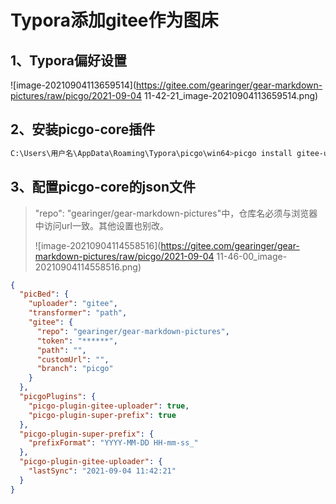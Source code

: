 # Typora添加gitee作为图床

## 1、Typora偏好设置

![image-20210904113659514](https://gitee.com/gearinger/gear-markdown-pictures/raw/picgo/2021-09-04 11-42-21_image-20210904113659514.png)

## 2、安装picgo-core插件

~~~sh
C:\Users\用户名\AppData\Roaming\Typora\picgo\win64>picgo install gitee-uploader super-prefix
~~~

## 3、配置picgo-core的json文件

> "repo": "gearinger/gear-markdown-pictures"中，仓库名必须与浏览器中访问url一致。其他设置也别改。
>
> ![image-20210904114558516](https://gitee.com/gearinger/gear-markdown-pictures/raw/picgo/2021-09-04 11-46-00_image-20210904114558516.png)

~~~json
{
  "picBed": {
    "uploader": "gitee",
    "transformer": "path",
    "gitee": {
      "repo": "gearinger/gear-markdown-pictures",
      "token": "******",
      "path": "",
      "customUrl": "",
      "branch": "picgo"
    }
  },
  "picgoPlugins": {
    "picgo-plugin-gitee-uploader": true,
    "picgo-plugin-super-prefix": true
  },
  "picgo-plugin-super-prefix": {
    "prefixFormat": "YYYY-MM-DD HH-mm-ss_"
  },
  "picgo-plugin-gitee-uploader": {
    "lastSync": "2021-09-04 11:42:21"
  }
}
~~~

